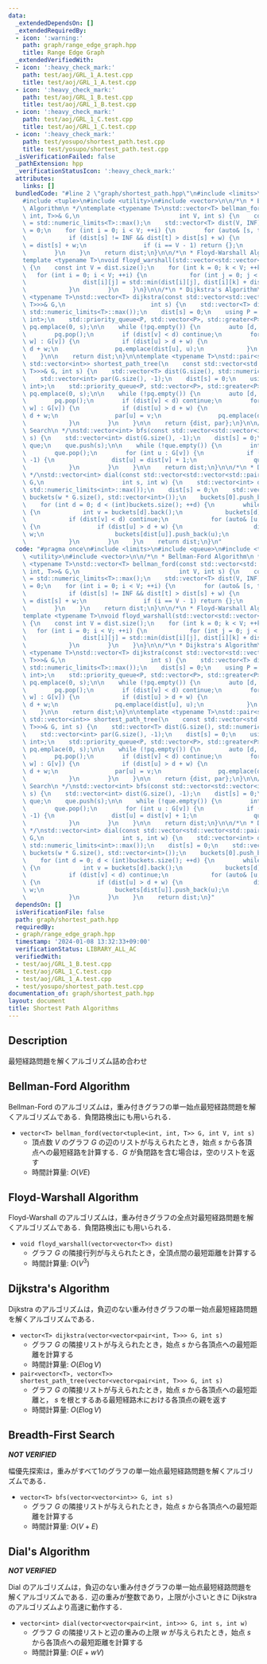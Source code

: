 ```yaml
---
data:
  _extendedDependsOn: []
  _extendedRequiredBy:
  - icon: ':warning:'
    path: graph/range_edge_graph.hpp
    title: Range Edge Graph
  _extendedVerifiedWith:
  - icon: ':heavy_check_mark:'
    path: test/aoj/GRL_1_A.test.cpp
    title: test/aoj/GRL_1_A.test.cpp
  - icon: ':heavy_check_mark:'
    path: test/aoj/GRL_1_B.test.cpp
    title: test/aoj/GRL_1_B.test.cpp
  - icon: ':heavy_check_mark:'
    path: test/aoj/GRL_1_C.test.cpp
    title: test/aoj/GRL_1_C.test.cpp
  - icon: ':heavy_check_mark:'
    path: test/yosupo/shortest_path.test.cpp
    title: test/yosupo/shortest_path.test.cpp
  _isVerificationFailed: false
  _pathExtension: hpp
  _verificationStatusIcon: ':heavy_check_mark:'
  attributes:
    links: []
  bundledCode: "#line 2 \"graph/shortest_path.hpp\"\n#include <limits>\n#include <queue>\n\
    #include <tuple>\n#include <utility>\n#include <vector>\n\n/*\n * Bellman-Ford\
    \ Algorithm\n */\ntemplate <typename T>\nstd::vector<T> bellman_ford(const std::vector<std::tuple<int,\
    \ int, T>>& G,\n                            int V, int s) {\n    constexpr T INF\
    \ = std::numeric_limits<T>::max();\n    std::vector<T> dist(V, INF);\n    dist[s]\
    \ = 0;\n    for (int i = 0; i < V; ++i) {\n        for (auto& [s, t, w] : G) {\n\
    \            if (dist[s] != INF && dist[t] > dist[s] + w) {\n                dist[t]\
    \ = dist[s] + w;\n                if (i == V - 1) return {};\n            }\n\
    \        }\n    }\n    return dist;\n}\n\n/*\n * Floyd-Warshall Algorithm\n */\n\
    template <typename T>\nvoid floyd_warshall(std::vector<std::vector<T>>& dist)\
    \ {\n    const int V = dist.size();\n    for (int k = 0; k < V; ++k) {\n     \
    \   for (int i = 0; i < V; ++i) {\n            for (int j = 0; j < V; ++j) {\n\
    \                dist[i][j] = std::min(dist[i][j], dist[i][k] + dist[k][j]);\n\
    \            }\n        }\n    }\n}\n\n/*\n * Dijkstra's Algorithm\n */\ntemplate\
    \ <typename T>\nstd::vector<T> dijkstra(const std::vector<std::vector<std::pair<int,\
    \ T>>>& G,\n                        int s) {\n    std::vector<T> dist(G.size(),\
    \ std::numeric_limits<T>::max());\n    dist[s] = 0;\n    using P = std::pair<T,\
    \ int>;\n    std::priority_queue<P, std::vector<P>, std::greater<P>> pq;\n   \
    \ pq.emplace(0, s);\n\n    while (!pq.empty()) {\n        auto [d, v] = pq.top();\n\
    \        pq.pop();\n        if (dist[v] < d) continue;\n        for (auto& [u,\
    \ w] : G[v]) {\n            if (dist[u] > d + w) {\n                dist[u] =\
    \ d + w;\n                pq.emplace(dist[u], u);\n            }\n        }\n\
    \    }\n\n    return dist;\n}\n\ntemplate <typename T>\nstd::pair<std::vector<T>,\
    \ std::vector<int>> shortest_path_tree(\n    const std::vector<std::vector<std::pair<int,\
    \ T>>>& G, int s) {\n    std::vector<T> dist(G.size(), std::numeric_limits<T>::max());\n\
    \    std::vector<int> par(G.size(), -1);\n    dist[s] = 0;\n    using P = std::pair<T,\
    \ int>;\n    std::priority_queue<P, std::vector<P>, std::greater<P>> pq;\n   \
    \ pq.emplace(0, s);\n\n    while (!pq.empty()) {\n        auto [d, v] = pq.top();\n\
    \        pq.pop();\n        if (dist[v] < d) continue;\n        for (auto& [u,\
    \ w] : G[v]) {\n            if (dist[u] > d + w) {\n                dist[u] =\
    \ d + w;\n                par[u] = v;\n                pq.emplace(dist[u], u);\n\
    \            }\n        }\n    }\n\n    return {dist, par};\n}\n\n/*\n * Breadth-First\
    \ Search\n */\nstd::vector<int> bfs(const std::vector<std::vector<int>>& G, int\
    \ s) {\n    std::vector<int> dist(G.size(), -1);\n    dist[s] = 0;\n    std::queue<int>\
    \ que;\n    que.push(s);\n\n    while (!que.empty()) {\n        int v = que.front();\n\
    \        que.pop();\n        for (int u : G[v]) {\n            if (dist[u] ==\
    \ -1) {\n                dist[u] = dist[v] + 1;\n                que.push(u);\n\
    \            }\n        }\n    }\n\n    return dist;\n}\n\n/*\n * Dial's Algorithm\n\
    \ */\nstd::vector<int> dial(const std::vector<std::vector<std::pair<int, int>>>&\
    \ G,\n                      int s, int w) {\n    std::vector<int> dist(G.size(),\
    \ std::numeric_limits<int>::max());\n    dist[s] = 0;\n    std::vector<std::vector<int>>\
    \ buckets(w * G.size(), std::vector<int>());\n    buckets[0].push_back(s);\n\n\
    \    for (int d = 0; d < (int)buckets.size(); ++d) {\n        while (!buckets[d].empty())\
    \ {\n            int v = buckets[d].back();\n            buckets[d].pop_back();\n\
    \            if (dist[v] < d) continue;\n            for (auto& [u, w] : G[v])\
    \ {\n                if (dist[u] > d + w) {\n                    dist[u] = d +\
    \ w;\n                    buckets[dist[u]].push_back(u);\n                }\n\
    \            }\n        }\n    }\n    return dist;\n}\n"
  code: "#pragma once\n#include <limits>\n#include <queue>\n#include <tuple>\n#include\
    \ <utility>\n#include <vector>\n\n/*\n * Bellman-Ford Algorithm\n */\ntemplate\
    \ <typename T>\nstd::vector<T> bellman_ford(const std::vector<std::tuple<int,\
    \ int, T>>& G,\n                            int V, int s) {\n    constexpr T INF\
    \ = std::numeric_limits<T>::max();\n    std::vector<T> dist(V, INF);\n    dist[s]\
    \ = 0;\n    for (int i = 0; i < V; ++i) {\n        for (auto& [s, t, w] : G) {\n\
    \            if (dist[s] != INF && dist[t] > dist[s] + w) {\n                dist[t]\
    \ = dist[s] + w;\n                if (i == V - 1) return {};\n            }\n\
    \        }\n    }\n    return dist;\n}\n\n/*\n * Floyd-Warshall Algorithm\n */\n\
    template <typename T>\nvoid floyd_warshall(std::vector<std::vector<T>>& dist)\
    \ {\n    const int V = dist.size();\n    for (int k = 0; k < V; ++k) {\n     \
    \   for (int i = 0; i < V; ++i) {\n            for (int j = 0; j < V; ++j) {\n\
    \                dist[i][j] = std::min(dist[i][j], dist[i][k] + dist[k][j]);\n\
    \            }\n        }\n    }\n}\n\n/*\n * Dijkstra's Algorithm\n */\ntemplate\
    \ <typename T>\nstd::vector<T> dijkstra(const std::vector<std::vector<std::pair<int,\
    \ T>>>& G,\n                        int s) {\n    std::vector<T> dist(G.size(),\
    \ std::numeric_limits<T>::max());\n    dist[s] = 0;\n    using P = std::pair<T,\
    \ int>;\n    std::priority_queue<P, std::vector<P>, std::greater<P>> pq;\n   \
    \ pq.emplace(0, s);\n\n    while (!pq.empty()) {\n        auto [d, v] = pq.top();\n\
    \        pq.pop();\n        if (dist[v] < d) continue;\n        for (auto& [u,\
    \ w] : G[v]) {\n            if (dist[u] > d + w) {\n                dist[u] =\
    \ d + w;\n                pq.emplace(dist[u], u);\n            }\n        }\n\
    \    }\n\n    return dist;\n}\n\ntemplate <typename T>\nstd::pair<std::vector<T>,\
    \ std::vector<int>> shortest_path_tree(\n    const std::vector<std::vector<std::pair<int,\
    \ T>>>& G, int s) {\n    std::vector<T> dist(G.size(), std::numeric_limits<T>::max());\n\
    \    std::vector<int> par(G.size(), -1);\n    dist[s] = 0;\n    using P = std::pair<T,\
    \ int>;\n    std::priority_queue<P, std::vector<P>, std::greater<P>> pq;\n   \
    \ pq.emplace(0, s);\n\n    while (!pq.empty()) {\n        auto [d, v] = pq.top();\n\
    \        pq.pop();\n        if (dist[v] < d) continue;\n        for (auto& [u,\
    \ w] : G[v]) {\n            if (dist[u] > d + w) {\n                dist[u] =\
    \ d + w;\n                par[u] = v;\n                pq.emplace(dist[u], u);\n\
    \            }\n        }\n    }\n\n    return {dist, par};\n}\n\n/*\n * Breadth-First\
    \ Search\n */\nstd::vector<int> bfs(const std::vector<std::vector<int>>& G, int\
    \ s) {\n    std::vector<int> dist(G.size(), -1);\n    dist[s] = 0;\n    std::queue<int>\
    \ que;\n    que.push(s);\n\n    while (!que.empty()) {\n        int v = que.front();\n\
    \        que.pop();\n        for (int u : G[v]) {\n            if (dist[u] ==\
    \ -1) {\n                dist[u] = dist[v] + 1;\n                que.push(u);\n\
    \            }\n        }\n    }\n\n    return dist;\n}\n\n/*\n * Dial's Algorithm\n\
    \ */\nstd::vector<int> dial(const std::vector<std::vector<std::pair<int, int>>>&\
    \ G,\n                      int s, int w) {\n    std::vector<int> dist(G.size(),\
    \ std::numeric_limits<int>::max());\n    dist[s] = 0;\n    std::vector<std::vector<int>>\
    \ buckets(w * G.size(), std::vector<int>());\n    buckets[0].push_back(s);\n\n\
    \    for (int d = 0; d < (int)buckets.size(); ++d) {\n        while (!buckets[d].empty())\
    \ {\n            int v = buckets[d].back();\n            buckets[d].pop_back();\n\
    \            if (dist[v] < d) continue;\n            for (auto& [u, w] : G[v])\
    \ {\n                if (dist[u] > d + w) {\n                    dist[u] = d +\
    \ w;\n                    buckets[dist[u]].push_back(u);\n                }\n\
    \            }\n        }\n    }\n    return dist;\n}"
  dependsOn: []
  isVerificationFile: false
  path: graph/shortest_path.hpp
  requiredBy:
  - graph/range_edge_graph.hpp
  timestamp: '2024-01-08 13:32:33+09:00'
  verificationStatus: LIBRARY_ALL_AC
  verifiedWith:
  - test/aoj/GRL_1_B.test.cpp
  - test/aoj/GRL_1_C.test.cpp
  - test/aoj/GRL_1_A.test.cpp
  - test/yosupo/shortest_path.test.cpp
documentation_of: graph/shortest_path.hpp
layout: document
title: Shortest Path Algorithms
---
```


## Description

最短経路問題を解くアルゴリズム詰め合わせ

## Bellman-Ford Algorithm

Bellman-Ford のアルゴリズムは，重み付きグラフの単一始点最短経路問題を解くアルゴリズムである．負閉路検出にも用いられる．

- `vector<T> bellman_ford(vector<tuple<int, int, T>> G, int V, int s)`
    - 頂点数 $V$ のグラフ $G$ の辺のリストが与えられたとき，始点 $s$ から各頂点への最短経路を計算する．$G$ が負閉路を含む場合は，空のリストを返す
    - 時間計算量: $O(VE)$

## Floyd-Warshall Algorithm

Floyd-Warshall のアルゴリズムは，重み付きグラフの全点対最短経路問題を解くアルゴリズムである．負閉路検出にも用いられる．

- `void floyd_warshall(vector<vector<T>> dist)`
    - グラフ $G$ の隣接行列が与えられたとき，全頂点間の最短距離を計算する
    - 時間計算量: $O(V^3)$

## Dijkstra's Algorithm

Dijkstra のアルゴリズムは，負辺のない重み付きグラフの単一始点最短経路問題を解くアルゴリズムである．

- `vector<T> dijkstra(vector<vector<pair<int, T>>> G, int s)`
    - グラフ $G$ の隣接リストが与えられたとき，始点 $s$ から各頂点への最短距離を計算する
    - 時間計算量: $O(E \log V)$
- `pair<vector<T>, vector<T>> shortest_path_tree(vector<vector<pair<int, T>>> G, int s)`
    - グラフ $G$ の隣接リストが与えられたとき，始点 $s$ から各頂点への最短距離と， $s$ を根とするある最短経路木における各頂点の親を返す
    - 時間計算量: $O(E \log V)$

## Breadth-First Search

***NOT VERIFIED***

幅優先探索は，重みがすべて1のグラフの単一始点最短経路問題を解くアルゴリズムである．

- `vector<T> bfs(vector<vector<int>> G, int s)`
    - グラフ $G$ の隣接リストが与えられたとき，始点 $s$ から各頂点への最短距離を計算する
    - 時間計算量: $O(V + E)$

## Dial's Algorithm

***NOT VERIFIED***

Dial のアルゴリズムは，負辺のない重み付きグラフの単一始点最短経路問題を解くアルゴリズムである．辺の重みが整数であり，上限が小さいときに Dijkstra のアルゴリズムより高速に動作する．

- `vector<int> dial(vector<vector<pair<int, int>>> G, int s, int w)`
    - グラフ $G$ の隣接リストと辺の重みの上限 $w$ が与えられたとき，始点 $s$ から各頂点への最短距離を計算する
    - 時間計算量: $O(E + wV)$